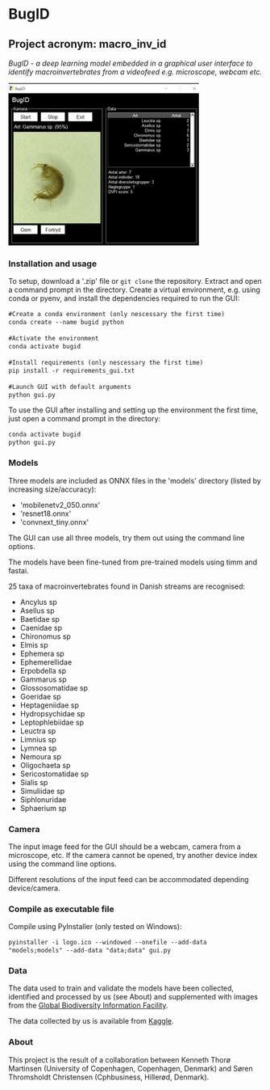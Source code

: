 # BugID

## Project acronym: macro_inv_id

*BugID - a deep learning model embedded in a graphical user interface to identify macroinvertebrates from a videofeed e.g. microscope, webcam etc.*

![](https://github.com/KennethTM/macro_inv_id/blob/main/screenshot.png)

### Installation and usage

To setup, download a '.zip' file or `git clone` the repository. Extract and open a command prompt in the directory. Create a virtual environment, e.g. using conda or pyenv, and install the dependencies required to run the GUI:

```
#Create a conda environment (only nescessary the first time)
conda create --name bugid python

#Activate the environment
conda activate bugid

#Install requirements (only nescessary the first time)
pip install -r requirements_gui.txt

#Launch GUI with default arguments
python gui.py
```

To use the GUI after installing and setting up the environment the first time, just open a command prompt in the directory:

```
conda activate bugid
python gui.py
```
### Models

Three models are included as ONNX files in the 'models' directory (listed by increasing size/accuracy):

* 'mobilenetv2_050.onnx'
* 'resnet18.onnx'
* 'convnext_tiny.onnx'

The GUI can use all three models, try them out using the command line options.

The models have been fine-tuned from pre-trained models using timm and fastai. 

25 taxa of macroinvertebrates found in Danish streams are recognised:

* Ancylus sp
* Asellus sp
* Baetidae sp
* Caenidae sp
* Chironomus sp
* Elmis sp
* Ephemera sp
* Ephemerellidae
* Erpobdella sp
* Gammarus sp
* Glossosomatidae sp
* Goeridae sp
* Heptageniidae sp
* Hydropsychidae sp
* Leptophlebiidae sp
* Leuctra sp
* Limnius sp
* Lymnea sp
* Nemoura sp
* Oligochaeta sp
* Sericostomatidae sp
* Sialis sp
* Simuliidae sp
* Siphlonuridae
* Sphaerium sp

### Camera

The input image feed for the GUI should be a webcam, camera from a microscope, etc. If the camera cannot be opened, try another device index using the command line options.

Different resolutions of the input feed can be accommodated depending device/camera.

### Compile as executable file

Compile using PyInstaller (only tested on Windows):

```
pyinstaller -i logo.ico --windowed --onefile --add-data "models;models" --add-data "data;data" gui.py   
```

### Data

The data used to train and validate the models have been collected, identified and processed by us (see About) and supplemented with images from the [Global Biodiversity Information Facility](https://www.gbif.org/composition/57twunvM3vrUotO12WDNgc/what-is-gbif).

The data collected by us is available from [Kaggle](https://www.kaggle.com/datasets/kennethtm/stream-macroinvertebrates).

### About

This project is the result of a collaboration between Kenneth Thorø Martinsen (University of Copenhagen, Copenhagen, Denmark) and Søren Thromsholdt Christensen (Cphbusiness, Hillerød, Denmark).

